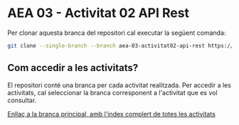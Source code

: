 # AEA 03 - Activitat 02 API Rest

Per clonar aquesta branca del repositori cal executar la següent comanda:

```bash
git clone --single-branch --branch aea-03-activitat02-api-rest https://github.com/picuu/m14.git
```

## Com accedir a les activitats?

El repositori conté una branca per cada activitat realitzada. Per accedir a les activitats, cal seleccionar la branca corresponent a l'activitat que es vol consultar.

[Enllaç a la branca principal, amb l'index complert de totes les activitats](https://github.com/picuu/m14?tab=readme-ov-file#branques-per-activitat)

